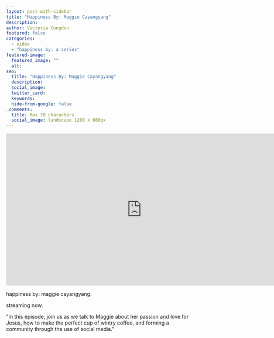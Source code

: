 ```yaml
---
layout: post-with-sidebar
title: "Happiness By: Maggie Cayangyang"
description:
author: Victoria Congdon
featured: false
categories:
  - video
  - "happiness by: a series"
featured-image:
  featured_image: ""
  alt:
seo:
  title: "Happiness By: Maggie Cayangyang"
  description:
  social_image:
  twitter_card:
  keywords:
  hide-from-google: false
_comments:
  title: Max 70 characters
  social_image: landscape 1200 x 600px
---
```


<div class="cms-embed" data-cms-embed="PGlmcmFtZSB3aWR0aD0iNzQwIiBoZWlnaHQ9IjQxNiIgc3JjPSJodHRwczovL3d3dy55b3V0dWJlLmNvbS9lbWJlZC83Tjl3WWVzWm00SSIgdGl0bGU9IkhhcHBpbmVzcyBCeTogTWFnZ2llIENheWFuZ3lhbmciIGZyYW1lYm9yZGVyPSIwIiBhbGxvdz0iYWNjZWxlcm9tZXRlcjsgYXV0b3BsYXk7IGNsaXBib2FyZC13cml0ZTsgZW5jcnlwdGVkLW1lZGlhOyBneXJvc2NvcGU7IHBpY3R1cmUtaW4tcGljdHVyZTsgd2ViLXNoYXJlIiBhbGxvd2Z1bGxzY3JlZW4+PC9pZnJhbWU+"><iframe width="740" height="416" src="https://www.youtube.com/embed/7N9wYesZm4I" title="Happiness By: Maggie Cayangyang" frameborder="0" allow="accelerometer; autoplay; clipboard-write; encrypted-media; gyroscope; picture-in-picture; web-share" allowfullscreen=""></iframe></div>

happiness by: maggie cayangyang.

streaming now.

"In this episode, join us as we talk to Maggie about her passion and love for Jesus, how to make the perfect cup of wintry coffee, and forming a community through the use of social media."
